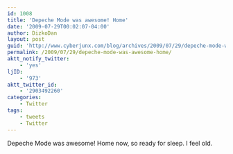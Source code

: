 ```yaml
---
id: 1008
title: 'Depeche Mode was awesome! Home'
date: '2009-07-29T00:02:07-04:00'
author: DizkoDan
layout: post
guid: 'http://www.cyberjunx.com/blog/archives/2009/07/29/depeche-mode-was-awesome-home/'
permalink: /2009/07/29/depeche-mode-was-awesome-home/
aktt_notify_twitter:
    - 'yes'
ljID:
    - '973'
aktt_twitter_id:
    - '2903492260'
categories:
    - Twitter
tags:
    - tweets
    - Twitter
---
```


Depeche Mode was awesome! Home now, so ready for sleep. I feel old.